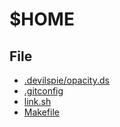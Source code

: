 # $HOME

## File

- [.devilspie/opacity.ds](.devilspie/opacity.ds)
- [.gitconfig](.gitconfig)
- [link.sh](link.sh)
- [Makefile](Makefile)
